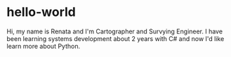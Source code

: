 # hello-world

Hi, my name is Renata and I'm Cartographer and Survying Engineer.
I have been learning systems development about 2 years with C# and now I'd like learn more about Python.
